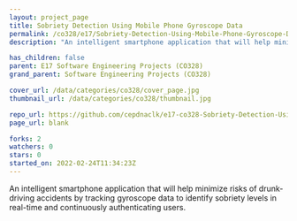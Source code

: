 ```yaml
---
layout: project_page
title: Sobriety Detection Using Mobile Phone Gyroscope Data
permalink: /co328/e17/Sobriety-Detection-Using-Mobile-Phone-Gyroscope-Data/
description: "An intelligent smartphone application that will help minimize risks of drunk-driving accidents by tracking gyroscope data to identify sobriety levels in real-time and continuously authenticating users."

has_children: false
parent: E17 Software Engineering Projects (CO328)
grand_parent: Software Engineering Projects (CO328)

cover_url: /data/categories/co328/cover_page.jpg
thumbnail_url: /data/categories/co328/thumbnail.jpg

repo_url: https://github.com/cepdnaclk/e17-co328-Sobriety-Detection-Using-Mobile-Phone-Gyroscope-Data
page_url: blank

forks: 2
watchers: 0
stars: 0
started_on: 2022-02-24T11:34:23Z
---
```

An intelligent smartphone application that will help minimize risks of drunk-driving accidents by tracking gyroscope data to identify sobriety levels in real-time and continuously authenticating users.

